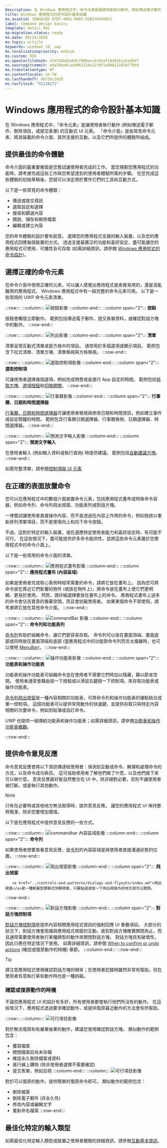```yaml
---
Description: 在 Windows 應用程式中，命令元素是讓使用者執行動作，例如傳送電子郵件、刪除項目，或提交表單的互動式 UI 元素。
title: Windows 應用程式的命令設計基本知識
ms.assetid: 1DB48285-07B7-4952-80EF-02B57D4469F2
label: Command design basics
template: detail.hbs
op-migration-status: ready
ms.date: 09/24/2020
ms.topic: article
keywords: windows 10, uwp
ms.localizationpriority: medium
ms.custom: RS5
ms.openlocfilehash: dfd744bd2ab9c7909eec0c62af1939261a5a3bb7
ms.sourcegitcommit: eda7bbe9caa9d61126e11f0f1a98b12183df794d
ms.translationtype: HT
ms.contentlocale: zh-TW
ms.lasthandoff: 09/24/2020
ms.locfileid: "91218271"
---
```

# <a name="command-design-basics-for-windows-apps"></a>Windows 應用程式的命令設計基本知識

在 Windows 應用程式中，「命令元素」是讓使用者執行動作 (例如傳送電子郵件、刪除項目，或提交表單) 的互動式 UI 元素。 「命令介面」是由常見命令元素、將其裝載的命令介面、其所支援的互動，以及它們所提供的體驗所組成。

## <a name="provide-the-best-command-experience"></a>提供最佳的命令體驗

命令介面的最重要層面是您嘗試讓使用者完成的工作。 當您規劃您應用程式的功能時，請考慮完成這些工作與您希望達到的使用者體驗所需的步驟。 在您完成這些體驗的初始草稿後，您就可以決定用於實作它們的工具和互動方式。

以下是一些常見的命令體驗：

- 傳送或提交資訊
- 選取設定和選擇
- 搜尋和篩選內容
- 開啟、儲存和刪除檔案
- 編輯或建立內容

您的命令體驗的設計要有創意。 選擇您的應用程式支援的輸入裝置，以及您的應用程式回應每個裝置的方式。 透過支援最廣泛的功能和喜好設定，盡可能讓您的應用程式可使用、可攜性及可存取 (如需詳細資訊，請參閱 [Windows 應用程式的命令設計](../controls-and-patterns/commanding.md))。



<!--
When designing a command interface, the most important decision is choosing what a user can do. To plan the right type of interactions, focus on your app - consider the user experiences you want to enable, and what steps users will need to take. Once you decide what you want users to accomplish, then you can provide them the tools to do so.
-->

## <a name="choose-the-right-command-elements"></a>選擇正確的命令元素

在命令介面中使用正確的元素，可以讓人感覺出應用程式是直覺易用的，還是混亂難用的應用程式。 Windows 應用程式中有一組完整的命令元素可用。 以下是一些常用的 UWP 命令元素清單。

:::row:::
    :::column:::
![按鈕影像](images/commanding/thumbnail-button.svg)
    :::column-end:::
    :::column span="2":::
<b>按鈕</b>

<a href="../controls-and-patterns/buttons.md" style="text-decoration:none">按鈕</a>會觸發立即動作。 範例包括傳送電子郵件、提交表單資料，或確認對話方塊中的動作。
:::row-end:::

:::row:::
    :::column:::
![列出影像](images/commanding/thumbnail-list.svg)
    :::column-end:::
    :::column span="2":::
<b>清單</b>

<a href="../controls-and-patterns/lists.md" style="text-decoration:none">清單</a>呈現互動式清單或是方格中的項目。 通常用於多個選項或顯示項目。 範例包含下拉式清單、清單方塊、清單檢視與方格檢視。
:::row-end:::

:::row:::
    :::column:::
![選取控制項影像](images/commanding/thumbnail-selection.svg)
    :::column-end:::
    :::column span="2":::
<b>選取控制項</b>

可讓使用者選擇幾個選項，例如完成問卷或是進行 App 設定的時間。 範例包括<a href="../controls-and-patterns/checkbox.md">核取方塊</a>、<a href="../controls-and-patterns/radio-button.md">選項按鈕</a>和<a href="../controls-and-patterns/toggles.md">切換開關</a>。
:::row-end:::

:::row:::
    :::column:::
![行事曆影像](images/commanding/thumbnail-calendar.svg)
    :::column-end:::
    :::column span="2":::
<b>行事曆、日期和時間選擇器</b>

<a href="../controls-and-patterns/date-and-time.md">行事曆、日期和時間選擇器</a>可讓使用者檢視與修改日期和時間資訊，例如建立事件或設定鬧鐘的時間。 範例包含行事曆日期選擇器、行事曆檢視、日期選擇器、時間選擇器。
:::row-end:::

:::row:::
    :::column:::
![預測文字輸入影像](images/commanding/thumbnail-autosuggest.svg)
    :::column-end:::
    :::column span="2":::
<b>預測文字輸入</b>

在使用者輸入 (例如輸入資料或執行查詢) 時提供建議。 範例包括<a href="../controls-and-patterns/auto-suggest-box.md">自動建議方塊</a>。<br>
:::row-end:::

如需完整清單，請參閱[控制項與 UI 元素](../controls-and-patterns/index.md)

## <a name="place-commands-on-the-right-surface"></a>在正確的表面放置命令

您可以在應用程式中的數個介面放置命令元素，包括應用程式畫布或特殊命令容器，例如命令列、命令列飛出視窗、功能表列或對話方塊。

一律嘗試讓使用者直接操作內容，而不是透過在內容上作用的命令，例如拖放以重新排列清單項目，而不是使用向上和向下命令按鈕。 

不過，這對於特定的輸入裝置，或在適應特定使用者能力和喜好設定時，有可能不可行。 在這些情況下，盡可能提供許多命令能供性，並將這些命令元素置於您應用程式中的命令介面上。

以下是一些常用的命令介面的清單。

:::row:::
    :::column:::
![應用程式畫布影像](images/commanding/thumbnail-canvas.svg)
    :::column-end:::
    :::column span="2":::
<b>應用程式畫布 (內容區域)</b>

如果是使用者完成核心案例時經常需要的命令，請將它放在畫布上。 因為您可將命令放在靠近它們影響的物件 (或放在物件上)，將命令放在畫布上使它們更明顯、更易於使用。 然而，請仔細選擇要放在畫布上的命令。 應用程式畫布上過多的命令會佔去寶貴的螢幕空間，而且會妨礙使用者。 如果某個命令不常使用，請考慮將它放在其他命令介面。
:::row-end:::

:::row:::
    :::column:::
![CommandBar 影像](images/commanding/thumbnail-commandbar.svg)
    :::column-end:::
    :::column span="2":::
<b>命令列和功能表列</b>

<a href="../controls-and-patterns/app-bars.md">命令列</a>有助於組織命令，讓它們更容易存取。 命令列可以放在畫面頂端、畫面底部或同時放在畫面頂端和底部 (當應用程式中的功能對命令列而言太複雜時，也可以使用 <a href="../controls-and-patterns/menus.md#create-a-menu-bar">MenuBar</a>)。
:::row-end:::

:::row:::
    :::column:::
![操作功能表影像](images/commanding/thumbnail-contextmenu.svg)
    :::column-end:::
    :::column span="2":::
<b>功能表和操作功能表</b>

<p>功能表和操作功能表可組織命令並在使用者不需要它們時加以隱藏，藉以節省空間。 使用者通常會藉由按一下按鈕或以滑鼠右鍵按一下控制項，來存取功能表或操作功能表。</p> 

<p><a href="../controls-and-patterns/command-bar-flyout.md">命令列飛出視窗</a>是一種內容相關的功能表，可將命令列和操作功能表的優點結合成單一控制項。 這個功能表可以提供常用動作的快速鍵，並提供存取只與特定內容相關的次要命令，例如剪貼簿或自訂命令。</p>

<p>UWP 也提供一組傳統功能表和操作功能表；如需詳細資訊，請參閱<a href="../controls-and-patterns/menus.md">功能表和操作功能表概觀</a>。</p>
:::row-end:::

## <a name="provide-command-feedback"></a>提供命令意見反應 

命令意見反應會將以下資訊傳達給使用者：偵測到互動或命令、解譯和處理命令的方式，以及命令成功與否。 這可協助使用者了解他們做了什麼，以及他們接下來可以做什麼。 意見反應最好能自然整合在 UI 中，除非絕對必要，否則不讓使用者被打斷，或是執行其他動作。

> [!NOTE]
> 只有在必要時或其他地方無法取得時，提供意見反應。 讓您的應用程式 UI 保持整齊簡潔，除非您要增加價值。

以下是在應用程式中提供意見反應的一些方式。

:::row:::
    :::column:::
![commandbar 內容區域影像](images/commanding/thumbnail-commandbar2.svg)
    :::column-end:::
    :::column span="2":::
<b>命令列</b>

如果使用者想要查看意見反應，<a href="../controls-and-patterns/app-bars.md">命令列</a>的內容區域是與使用者直接溝通狀態的位置。
:::row-end:::

:::row:::
    :::column:::
![飛出視窗影像](images/commanding/thumbnail-flyout.svg)
    :::column-end:::
    :::column span="2":::
<b>飛出視窗</b>

       <a href="../controls-and-patterns/dialogs-and-flyouts/index.md">飛出視窗</a>是一種輕量型關聯式快顯視窗，只要點選或按一下飛出視窗外的地方就可以關閉。
:::row-end:::

:::row:::
    :::column:::
![對話方塊影像](images/commanding/thumbnail-dialog.svg)
    :::column-end:::
    :::column span="2":::
<b>對話方塊控制項</b>

<a href="../controls-and-patterns/dialogs-and-flyouts/index.md">對話方塊控制項</a>是提供內容相關應用程式資訊的強制回應 UI 重疊項目。 大部分的狀況下，對話方塊會阻擋與應用程式視窗的互動，直到對話方塊確實關閉為止，而且通常需要使用者執行某種類型的動作來關閉對話方塊。 對話方塊具有破壞性，因此只應在特定情況下使用。 如需詳細資訊，請參閱 [When to confirm or undo actions](#when-to-confirm-or-undo-actions) (確認或復原動作的時機) 章節。
    :::column-end:::
:::row-end:::

> [!TIP]
> 請注意應用程式使用確認對話方塊的頻率；在使用者犯錯時雖然非常有幫助，但在使用者有意執行某些動作時也是一種妨礙。

### <a name="when-to-confirm-or-undo-actions"></a>確認或復原動作的時機

不論您應用程式 UI 的設計有多好，所有使用者都會執行他們所沒有的動作。 在這些情況下，應用程式透過要求確認動作，或提供復原最近動作的方法會有所幫助。

:::row:::
    :::column:::
![可行項目影像](images/do.svg)

對於無法復原和有嚴重後果的動作，建議您使用確認對話方塊。 類似動作的範例包含：
-   覆寫檔案
-   關閉檔案前尚未存檔
-   確認永久刪除檔案或資料
-   進行線上購物 (除非使用者選擇不需要確認)
-   提交表單，例如註冊
    :::column-end:::
    :::column:::
![可行項目影像](images/do.svg)

對於可以復原的動作，提供簡單的復原命令即可。 類似動作的範例包含：
-   刪除檔案
-   刪除電子郵件 (非永久性)
-   修改內容或編輯文字
- 重新命名檔案
:::row-end:::

##  <a name="optimize-for-specific-input-types"></a>最佳化特定的輸入類型

如需最佳化特定輸入類型或裝置之使用者體驗的詳細資訊，請參閱[互動基本資訊](../input/index.md)。

